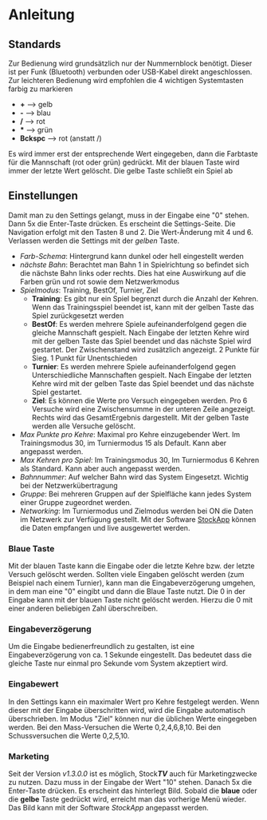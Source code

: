 # Anleitung

## Standards 
Zur Bedienung wird grundsätzlich nur der Nummernblock benötigt. Dieser ist per Funk (Bluetooth) verbunden oder USB-Kabel direkt angeschlossen. 
Zur leichteren Bedienung wird empfohlen die 4 wichtigen Systemtasten farbig zu markieren
- **+** --> gelb
- **-** --> blau
- **/** --> rot
- **\*** --> grün
- **Bckspc** --> rot (anstatt /)

Es wird immer erst der entsprechende Wert eingegeben, dann die Farbtaste für die Mannschaft (rot oder grün) gedrückt. 
Mit der blauen Taste wird immer der letzte Wert gelöscht.
Die gelbe Taste schließt ein Spiel ab

## Einstellungen
Damit man zu den Settings gelangt, muss in der Eingabe eine "0" stehen. Dann 5x die Enter-Taste drücken. Es erscheint die Settings-Seite.
Die Navigation erfolgt mit den Tasten 8 und 2. Die Wert-Änderung mit 4 und 6. Verlassen werden die Settings mit der *gelben* Taste.

- *Farb-Schema*: Hintergrund kann dunkel oder hell eingestellt werden
- *nächste Bahn*: Berachtet man Bahn 1 in Spielrichtung so befindet sich die nächste Bahn links oder rechts. Dies hat eine Auswirkung auf die Farben grün und rot sowie dem Netzwerkmodus
- *Spielmodus*: Training, BestOf, Turnier, Ziel
	- **Training**: Es gibt nur ein Spiel begrenzt durch die Anzahl der Kehren. Wenn das Trainingsspiel beendet ist, kann mit der gelben Taste das Spiel zurückgesetzt werden
	- **BestOf**: Es werden mehrere Spiele aufeinanderfolgend gegen die gleiche Mannschaft gespielt. Nach Eingabe der letzten Kehre wird mit der gelben Taste das Spiel beendet und das nächste Spiel wird gestartet. Der Zwischenstand wird zusätzlich angezeigt. 2 Punkte für Sieg. 1 Punkt für Unentschieden
	- **Turnier**: Es werden mehrere Spiele aufeinanderfolgend gegen Unterschiedliche Mannschaften gespielt. Nach Eingabe der letzten Kehre wird mit der gelben Taste das Spiel beendet und das nächste Spiel gestartet. 
	- **Ziel**: Es können die Werte pro Versuch eingegeben werden. Pro 6 Versuche wird eine Zwischensumme in der unteren Zeile angezeigt. Rechts wird das GesamtErgebnis dargestellt. Mit der gelben Taste werden alle Versuche gelöscht.
- *Max Punkte pro Kehre*: Maximal pro Kehre einzugebender Wert. Im Trainingsmodus 30, im Turniermodus 15 als Default. Kann aber angepasst werden.
- *Max Kehren pro Spiel*: Im Trainingsmodus 30, Im Turniermodus 6 Kehren als Standard. Kann aber auch angepasst werden.
- *Bahnnummer*: Auf welcher Bahn wird das System Eingesetzt. Wichtig bei der Netzwerkübertragung
- *Gruppe*: Bei mehreren Gruppen auf der Spielfläche kann jedes System einer Gruppe zugeordnet werden.
- *Networking*: Im Turniermodus und Zielmodus werden bei ON die Daten im Netzwerk zur Verfügung gestellt. Mit der Software [StockApp](https://github.com/Trawacho/StockAppV2/releases) können die Daten empfangen und live ausgewertet werden.

### Blaue Taste
Mit der blauen Taste kann die Eingabe oder die letzte Kehre bzw. der letzte Versuch gelöscht werden. Sollten viele Eingaben gelöscht werden (zum Beispiel nach einem Turnier), kann man die Eingabeverzögerung umgehen, in dem man eine "0" eingibt und dann die Blaue Taste nutzt. 
Die 0 in der Eingabe kann mit der blauen Taste nicht gelöscht werden. Hierzu die 0 mit einer anderen beliebigen Zahl überschreiben.

### Eingabeverzögerung
Um die Eingabe bedienerfreundlich zu gestalten, ist eine Eingabeverzögerung von ca. 1 Sekunde eingestellt. Das bedeutet dass die gleiche Taste nur einmal pro Sekunde vom System akzeptiert wird.

### Eingabewert
In den Settings kann ein maximaler Wert pro Kehre festgelegt werden. Wenn dieser mit der Eingabe überschritten wird, wird die Eingabe automatisch überschrieben. 
Im Modus "Ziel" können nur die üblichen Werte eingegeben werden. Bei den Mass-Versuchen die Werte 0,2,4,6,8,10. Bei den Schussversuchen die Werte 0,2,5,10.

### Marketing
Seit der Version *v1.3.0.0* ist es möglich, Stock***TV*** auch für Marketingzwecke zu nutzen. Dazu muss in der Eingabe der Wert "10" stehen. Danach 5x die Enter-Taste drücken.
Es erscheint das hinterlegt Bild. Sobald die **blaue** oder die **gelbe** Taste gedrückt wird, erreicht man das vorherige Menü wieder. Das Bild kann mit der Software *StockApp* angepasst werden.

